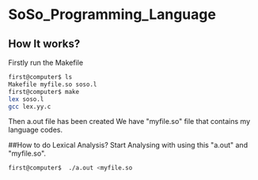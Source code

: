 # SoSo_Programming_Language
## How It works?
Firstly run the Makefile
```bash
first@computer$ ls
Makefile myfile.so soso.l
first@computer$ make
lex soso.l
gcc lex.yy.c
```

Then a.out file has been created
We have "myfile.so" file that contains my language codes.

##How to do Lexical Analysis?
Start Analysing with using this "a.out" and "myfile.so".

```bash
first@computer$  ./a.out <myfile.so
```

